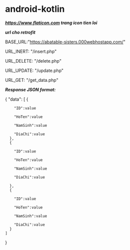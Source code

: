 # android-kotlin

***https://www.flaticon.com trang icon tien loi***

***url cho retrofit***


BASE_URL:"https://abatable-sisters.000webhostapp.com/"

URL_INERT: "/insert.php"

URL_DELETE: "/delete.php"

URL_UPDATE: "/update.php"

URL_GET: "/get_data.php"


***Response JSON format:***

{
    "data":
    [
      {
       
        "ID":value
                
        "HoTen":value
             
        "NamSinh":value
                
        "DiaChi":value         
      },    
      {
        
        "ID":value
           
        "HoTen":value
         
        "NamSinh":value
         
        "DiaChi":value
         
      },   
      {
            
        "ID":value
                
        "HoTen":value
             
        "NamSinh":value
              
        "DiaChi":value        
      }    
    ]   
}

